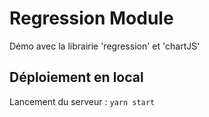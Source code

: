 # Regression Module

Démo avec la librairie 'regression' et 'chartJS'

## Déploiement en local

Lancement du serveur :
`yarn start`